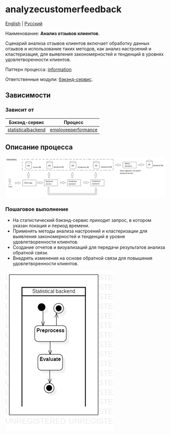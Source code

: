 # analyzecustomerfeedback

[English](analyzecustomerfeedback.md) | [Русский](analyzecustomerfeedback.ru.md)

Наименование: **Анализ отзывов клиентов**.

Сценарий анализа отзывов клиентов включает обработку данных отзывов и использование таких методов, как анализ настроений и кластеризация, для выявления закономерностей и тенденций в уровнях удовлетворенности клиентов.

Паттерн процесса: [information](../../processpatterns/information.ru.md)

Ответственные модули: [бэкэнд-сервис](../../backend/statisticalbackend.md).

## Зависимости

### Зависит от

| Бэкэнд-сервис | Процесс |
| --- | ---- |
| [statisticalbackend](../../backend/statisticalbackend.ru.md) | [employeeperformance](../statisticalbackend/employeeperformance.ru.md) |

## Описание процесса

![information_overall](../../img/processpatterns/information_overall.png)

### Пошаговое выполнение

- На статистический бэкэнд-сервис приходит запрос, в котором указан локация и период времени.
- Применять методы анализа настроений и кластеризации для выявления закономерностей и тенденций в уровне удовлетворенности клиентов.
- Создание отчетов и визуализаций для передачи результатов анализа обратной связи.
- Внедрять изменения на основе обратной связи для повышения удовлетворенности клиентов.

![statisticalbackend.analyzecustomerfeedback](../../img/activitydiagrams/statisticalbackend.analyzecustomerfeedback.png)
